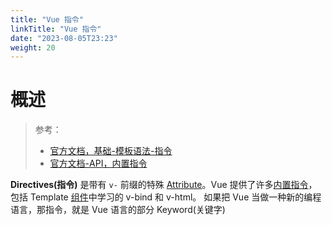 ```yaml
---
title: "Vue 指令"
linkTitle: "Vue 指令"
date: "2023-08-05T23:23"
weight: 20
---
```


# 概述

> 参考：
>
> - [官方文档，基础-模板语法-指令](https://cn.vuejs.org/guide/essentials/template-syntax.html#directives)
> - [官方文档-API，内置指令](https://cn.vuejs.org/api/built-in-directives.html)

**Directives(指令)** 是带有 `v-` 前缀的特殊 [Attribute](/docs/2.编程/高级编程语言/HTML与CSS/HTML%20与%20CSS.md#HTML%20语言关键字)。Vue 提供了许多[内置指令](https://cn.vuejs.org/api/built-in-directives.html)，包括 Template [组件](/docs/2.编程/高级编程语言/ECMAScript/Vue/Vue%20组件.md)中学习的 v-bind 和 v-html。 如果把 Vue 当做一种新的编程语言，那指令，就是 Vue 语言的部分 Keyword(关键字)

